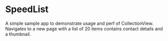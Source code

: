 # SpeedList
A simple sample app to demonstrate usage and perf of CollectionView. Navigates to a new page with a list of 20 items contains contact details and a thumbnail.
